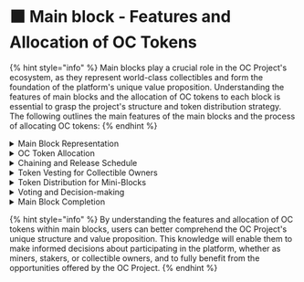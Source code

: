 # ⬛ Main block - Features and Allocation of OC Tokens

{% hint style="info" %}
Main blocks play a crucial role in the OC Project's ecosystem, as they represent world-class collectibles and form the foundation of the platform's unique value proposition. Understanding the features of main blocks and the allocation of OC tokens to each block is essential to grasp the project's structure and token distribution strategy. The following outlines the main features of the main blocks and the process of allocating OC tokens:
{% endhint %}

<details>

<summary>Main Block Representation</summary>

Each main block represents a world-class collectible, which has been donated by a benevolent collectible owner to participate in the OC Project. These collectibles are carefully curated and ranked by an initial group of miners, ensuring that they represent the highest value and broadest range of assets.

</details>

<details>

<summary>OC Token Allocation</summary>

The 21 quadrillion OC tokens will be allocated to each main block based on the categorization and weighted scores determined during the ranking process. This allocation ensures that the OC tokens are distributed fairly and proportionately to each main block according to their relative value within the platform.

</details>

<details>

<summary>Chaining and Release Schedule</summary>

The main blocks will be chained and released on the OC Project platform in a predetermined order based on their ranking. Every week, a new main block (collectible) will be selected for mining, following an alternating pattern between higher and lower-ranked collectibles (starting from 500th, 499th, 501st, 498th, 502nd, 497th, 503rd, etc.). This dynamic release schedule creates an engaging and diverse mining experience for the OC Project's participants.

</details>

<details>

<summary>Token Vesting for Collectible Owners</summary>

Out of the total OC tokens allocated to each main block, 50% will be vested to the collectible owners over a period of 24 months. This vesting mechanism ensures that the collectible owners are fairly rewarded for their contribution to the OC Project, and it incentivizes their continued involvement in the platform's development.

</details>

<details>

<summary>Token Distribution for Mini-Blocks</summary>

The remaining 50% of OC tokens allocated to each main block will be distributed among its associated 10 million mini-blocks. These mini-blocks are the units that miners will be mining through the proof of time concept, thus ensuring that a broad range of users have the opportunity to participate in the OC token mining process.

</details>

<details>

<summary>Voting and Decision-making</summary>

A voting smart contract will manage the decisions of the OC stakers who become the owners of a main block. This smart contract will facilitate decision-making related to the sale of the collectible, administration of the associated Telegram group, or authorship within the collectible community. This feature empowers the main block owners to make collective decisions and influence the future of their valuable assets.

</details>

<details>

<summary>Main Block Completion</summary>

Each main block will only be chained into the blockchain with earlier main blocks upon the completion of mining its 10 million mini-blocks. This ensures that the main blocks are integrated into the blockchain in an orderly and consistent manner, creating a stable and transparent ecosystem for OC token mining and collectible ownership.

</details>

{% hint style="info" %}
By understanding the features and allocation of OC tokens within main blocks, users can better comprehend the OC Project's unique structure and value proposition. This knowledge will enable them to make informed decisions about participating in the platform, whether as miners, stakers, or collectible owners, and to fully benefit from the opportunities offered by the OC Project.
{% endhint %}

